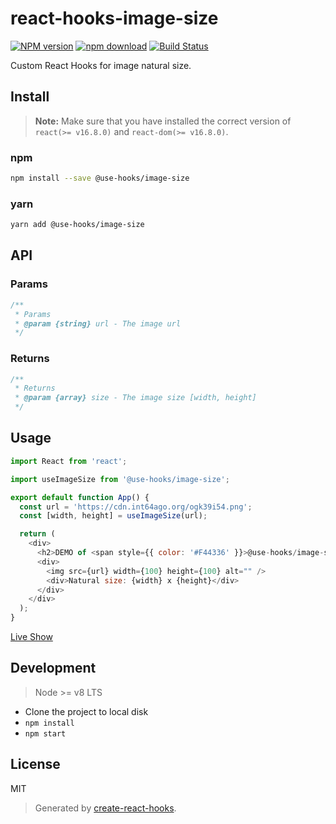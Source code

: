 # react-hooks-image-size

[![NPM version][npm-image]][npm-url]
[![npm download][download-image]][download-url]
[![Build Status][travis-image]][travis-url]

Custom React Hooks for image natural size.

## Install

>**Note:** Make sure that you have installed the correct version of `react(>= v16.8.0)` and `react-dom(>= v16.8.0)`.

### npm

```bash
npm install --save @use-hooks/image-size
```

### yarn

```bash
yarn add @use-hooks/image-size
```

## API

### Params

```js
/**
 * Params
 * @param {string} url - The image url
 */
```

### Returns

```js
/**
 * Returns
 * @param {array} size - The image size [width, height]
 */
```

## Usage

```js
import React from 'react';

import useImageSize from '@use-hooks/image-size';

export default function App() {
  const url = 'https://cdn.int64ago.org/ogk39i54.png';
  const [width, height] = useImageSize(url);

  return (
    <div>
      <h2>DEMO of <span style={{ color: '#F44336' }}>@use-hooks/image-size</span></h2>
      <div>
        <img src={url} width={100} height={100} alt="" />
        <div>Natural size: {width} x {height}</div>
      </div>
    </div>
  );
}

```

[Live Show](https://use-hooks.github.io/react-hooks-image-size/)

## Development

> Node >= v8 LTS

 - Clone the project to local disk
 - `npm install`
 - `npm start`

## License

MIT

> Generated by [create-react-hooks](https://github.com/use-hooks/create-react-hooks).

 [npm-image]: https://img.shields.io/npm/v/@use-hooks/image-size.svg?style=flat-square
 [npm-url]: https://npmjs.org/package/@use-hooks/image-size
 [download-image]: https://img.shields.io/npm/dm/@use-hooks/image-size.svg?style=flat-square
 [download-url]: https://npmjs.org/package/@use-hooks/image-size
 [travis-url]: https://travis-ci.org/use-hooks/react-hooks-image-size
 [travis-image]: https://img.shields.io/travis/use-hooks/react-hooks-image-size.svg?style=flat-square